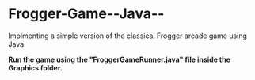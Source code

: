 # Frogger-Game--Java--
Implmenting a simple version of the classical Frogger arcade game using Java.

**Run the game using the "FroggerGameRunner.java" file inside the Graphics folder.**
